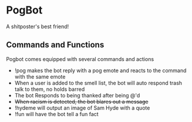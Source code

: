 # PogBot
A shitposter's best friend!

## Commands and Functions
Pogbot comes equipped with several commands and actions
 - !pog makes the bot reply with a pog emote <server specific> and reacts to the command with the same emote
 - When a user is added to the smell list, the bot will auto respond trash talk to them, no holds barred
 - The bot Responds to being thanked after being @'d
 - ~~When racism is detected, the bot blares out a message~~
 - !hydeme will output an image of Sam Hyde with a quote <List still limited as heck>
 - !fun will have the bot tell a fun fact

